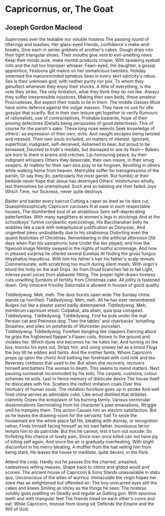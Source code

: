 # Capricornus, or, The Goat
## Joseph Gordon Macleod
Supervises over the teatable our voluble hostess
The passing round of titterings and toasties.
Her glass-eyed friends, confidence's make-and-breaks,
Give each in series gobbets of another's cakes.
Dough drips into their tight triangular shoes.
Their mouths give vent to evil-smelling news
Keep their minds pure, make mental products crisper,
With speaking eyeball rolls and the not too improper whisper.
Fawn-eyed, the daughter, a gossip apprentice,
Festoons gilt malice on her unmalicious twenties.
Holiday smarmed the manureminded ephebus
Sees in every skirt lubricity's rebus.
Sex is their unknown god, with neither purity nor pox,
To whom they genuflect whenever they enjoy their shocks.
A little of everything, is the note they strike,
The only limitation, what they think they do not like.
Always they suffer inexpressible injustices,
Making their own beds, these amateur Procrusteses,
But expect their maids to lie in them. The middle classes
Must have some defence against the vulgar masses.
They have no use for idle gossips that scarify:
But in their own leisure get together to verify
Rumours of rationalists, use of contraceptives,
Probable bastards, hope of their proving defectives
(Details being perquisites of good detectives).
This of course for the parish's sake. These long nose weevils
Seek knowledge of others', as expression of their own, evils:
And naught escapes being twisted and messed,
Their own souls included, on matters of interest.
Ignorant, superficial, malignant, self-deceived,
Ashamed to bear, but proud to be bereaved,
Devoted to truth's medals, but dismayed to see its flesh—
Babies are born to them in prams and crêches.
Lip-honouring peace, by their indignant whispers
Others they desecrate, their own insure, in their smug vespers.
At mattins for their own sins pray to be forgiven,
Revelling in others while walking home from heaven.
Martrylike suffer for transgressions of the parish,
Or say they do, particularly the most garish.
But humbly at their bedside never hope that Jesus has destroyed
Others' misfortunes wholly, lest themselves be unemployed.
Such and so balsting are their faded Joys
Which Time, nor Sickness, never quite destroys.

Balder and balder every haircut
Cutting a caper as lewd as he dare cut,
Quasiphilosophically Capricorn carouses
Ill at ease in such respectable houses,
The disinherited soul of an atrabilious
Semi self-deprecating paterfamilias.
With many eyeglitters at women's legs in stockings
And at the schoolboys' furtive corybantic eyecockings,
His Bacchanalian belly he wobbles like a sack
with metaphysical justification as Dionysiac,
And ungenteel jokes undoubtedly due to his strabismus
Distorting even the quaint festivities of Christmas.
Remembering in the artificial afternoon
Old days when Pan his saxophonic tune
Under the ilex played, and how the figwood image
Nimbly swayed in the nights of lustful scrimmage,
And how in pleased surprise he uttered several Eurekas
At finding the gross fungus Ithyphallus Impudicus.
With him his father's hair his father's scalp reveals
Commensurate, with scratching too much during silent meals,
With virgin's blood the holly on the wall
Drips. As from Druid branches fail to fall
Light, intense pearl juices from alabaster fitting,
The proper tight-drawn hostess cuts unwitting
Symbols of fertility from Christmas cake. All jollity
Is fastened down. Only innocent frivolity
Saturnalia is allowed in houses of good quality.

Tiddledywog. Meh, meh. The door bursts open wide
The Sunday china stands up horrified.
Tiddledywog. Meh, meh. All he has ever remembered
Bulges out like a plaster panel badly distempered.
Tiddledywog. Meh, membrum caprinum erexit:
Culpabat, alia aliam, quia ipsa conspexit.
Tiddledywog. Tiddledywog. Tiddledywog.
First he puts under the mat Persian cat and Pekinese dog.
Then the tables' and chairbacks' torselling
Smashes, and piles on potsherds of Worcester porcelain.
Tiddledywog. Tiddledywog. Forefeet dangling like clappers
Dancing about he grips the frightened flapper's
Flaxen coils, throws to the ground and violates her.
Which done she becomes he: he hates her,
And turning on the boy, knocks his eyes out,
Strips him, and using sinewy tail as a knout
Flogs the boy till he eddies and faints. And the mother faints,
Whom Capricorn props up upon the chintz
And bathing her forehead with cold milk and tea
Reverses coldness that used to be.
But when she recovers, recovers himself and batters
The woman to death. This seems to mend matters.
Next pausing somewhat incommoded by his toils,
The carpets, cushions, colour schemes he soils.
Last in fierce memory of dislocate desire
The house itself he dislocates with fire.
Scatters the redhot imitation coals
Over this mortuary of human souls.
The imitation furniture goes up in smoke
And well fired china serves as admirable coke.
Like wood distilled that dribbles clammily
Oozes the ectoplasm of his burning family.
Various vermicular disseminations
Germinating from his character's past emanations,
Wriggle until he tramples them. This action
Causes him an electric satisfaction.
But as he leaves the drawing-room for the servants' hall
To seize the housemaid ere the whole place fall
He, bleating with dismay, or recognition rather,
Finds himself facing himself as his own father.
Incestuous terror tempts him to do patricide:
But this he cannot, lest it turn out suicide:
So forfeiting this chance of lovely pain,
Since man once killed can not have joy of killing self again,
And since the air is gradually overheating,
With slight discomfort in his merry bleating,
A muffler from the hall veiling him from being stark,
He leaves the house to meditate, quite decent, in the Park.

Attend the coda. Hardly out he passes
Ere the charred, smashed, cadaverous wilting masses,
Shape back to chintz and gilded wood and scones.
The ancient house of Capricorn & Sons
Stands unassailable in statu quo,
Unconscious of the wiles of wurrico.
Immaculate the virgin hopes her stare
Has an enlightened but offended air:
The boy unscarred eyes still the cakes and knees
Smiling as sticky as the things he sees:
The hostess volubly goes prattling on
Deadly and regular as Gatling gun:
With spurious teeth and with triangular feet
The friends tread on each other's corns and eat:
While Capricorn, morose from losing od,
Defends the Empire and the Will of God.